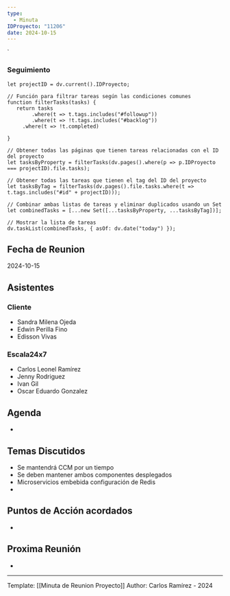 ```yaml
---
type:
  - Minuta
IDProyecto: "11206"
date: 2024-10-15
---
```

`

### Seguimiento

```dataviewjs
let projectID = dv.current().IDProyecto;

// Función para filtrar tareas según las condiciones comunes
function filterTasks(tasks) {
   return tasks
        .where(t => t.tags.includes("#followup"))
        .where(t => !t.tags.includes("#backlog"))
     .where(t => !t.completed)
        
}

// Obtener todas las páginas que tienen tareas relacionadas con el ID del proyecto
let tasksByProperty = filterTasks(dv.pages().where(p => p.IDProyecto === projectID).file.tasks);

// Obtener todas las tareas que tienen el tag del ID del proyecto
let tasksByTag = filterTasks(dv.pages().file.tasks.where(t => t.tags.includes("#id" + projectID)));

// Combinar ambas listas de tareas y eliminar duplicados usando un Set
let combinedTasks = [...new Set([...tasksByProperty, ...tasksByTag])];

// Mostrar la lista de tareas
dv.taskList(combinedTasks, { asOf: dv.date("today") });
 ```
## Fecha de Reunion
2024-10-15

## Asistentes

### Cliente
* Sandra Milena Ojeda
* Edwin Perilla Fino
* Edisson Vivas
### Escala24x7
- Carlos Leonel Ramírez
-  Jenny Rodriguez
- Ivan Gil
- Oscar Eduardo Gonzalez

## Agenda
* 
## Temas Discutidos
*  Se mantendrá CCM por un tiempo
* Se deben mantener ambos componentes desplegados
* Microservicios embebida configuración de Redis
* 

## Puntos de Acción acordados
- 

## Proxima Reunión
*   

---
Template: [[Minuta de Reunion Proyecto]]
Author: Carlos Ramírez - 2024
